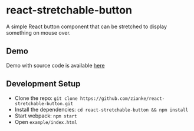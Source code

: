 # react-stretchable-button

A simple React button component that can be stretched to display something on mouse over.

## Demo

Demo with source code is available [here](https://stackblitz.com/edit/react-ykwfwq)


## Development Setup

  * Clone the repo: `git clone https://github.com/zianke/react-stretchable-button.git`
  * Install the dependencies: `cd react-stretchable-button && npm install`
  * Start webpack: `npm start`
  * Open `example/index.html`
